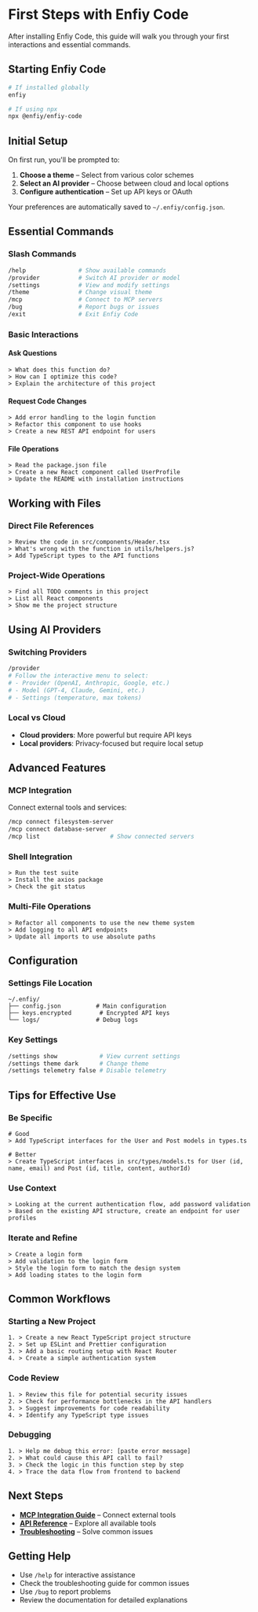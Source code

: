 # First Steps with Enfiy Code

After installing Enfiy Code, this guide will walk you through your first interactions and essential commands.

## Starting Enfiy Code

```bash
# If installed globally
enfiy

# If using npx
npx @enfiy/enfiy-code
```

## Initial Setup

On first run, you'll be prompted to:

1. **Choose a theme** – Select from various color schemes
2. **Select an AI provider** – Choose between cloud and local options
3. **Configure authentication** – Set up API keys or OAuth

Your preferences are automatically saved to `~/.enfiy/config.json`.

## Essential Commands

### Slash Commands

```bash
/help               # Show available commands
/provider           # Switch AI provider or model
/settings           # View and modify settings
/theme              # Change visual theme
/mcp                # Connect to MCP servers
/bug                # Report bugs or issues
/exit               # Exit Enfiy Code
```

### Basic Interactions

#### Ask Questions
```
> What does this function do?
> How can I optimize this code?
> Explain the architecture of this project
```

#### Request Code Changes
```
> Add error handling to the login function
> Refactor this component to use hooks
> Create a new REST API endpoint for users
```

#### File Operations
```
> Read the package.json file
> Create a new React component called UserProfile
> Update the README with installation instructions
```

## Working with Files

### Direct File References
```
> Review the code in src/components/Header.tsx
> What's wrong with the function in utils/helpers.js?
> Add TypeScript types to the API functions
```

### Project-Wide Operations
```
> Find all TODO comments in this project
> List all React components
> Show me the project structure
```

## Using AI Providers

### Switching Providers
```bash
/provider
# Follow the interactive menu to select:
# - Provider (OpenAI, Anthropic, Google, etc.)
# - Model (GPT-4, Claude, Gemini, etc.)
# - Settings (temperature, max tokens)
```

### Local vs Cloud
- **Cloud providers**: More powerful but require API keys
- **Local providers**: Privacy-focused but require local setup

## Advanced Features

### MCP Integration
Connect external tools and services:
```bash
/mcp connect filesystem-server
/mcp connect database-server
/mcp list                    # Show connected servers
```

### Shell Integration
```
> Run the test suite
> Install the axios package
> Check the git status
```

### Multi-File Operations
```
> Refactor all components to use the new theme system
> Add logging to all API endpoints
> Update all imports to use absolute paths
```

## Configuration

### Settings File Location
```
~/.enfiy/
├── config.json          # Main configuration
├── keys.encrypted        # Encrypted API keys
└── logs/                # Debug logs
```

### Key Settings
```bash
/settings show            # View current settings
/settings theme dark      # Change theme
/settings telemetry false # Disable telemetry
```

## Tips for Effective Use

### Be Specific
```
# Good
> Add TypeScript interfaces for the User and Post models in types.ts

# Better
> Create TypeScript interfaces in src/types/models.ts for User (id, name, email) and Post (id, title, content, authorId)
```

### Use Context
```
> Looking at the current authentication flow, add password validation
> Based on the existing API structure, create an endpoint for user profiles
```

### Iterate and Refine
```
> Create a login form
> Add validation to the login form
> Style the login form to match the design system
> Add loading states to the login form
```

## Common Workflows

### Starting a New Project
```
1. > Create a new React TypeScript project structure
2. > Set up ESLint and Prettier configuration
3. > Add a basic routing setup with React Router
4. > Create a simple authentication system
```

### Code Review
```
1. > Review this file for potential security issues
2. > Check for performance bottlenecks in the API handlers
3. > Suggest improvements for code readability
4. > Identify any TypeScript type issues
```

### Debugging
```
1. > Help me debug this error: [paste error message]
2. > What could cause this API call to fail?
3. > Check the logic in this function step by step
4. > Trace the data flow from frontend to backend
```

## Next Steps

- **[MCP Integration Guide](../guides/mcp-integration.md)** – Connect external tools
- **[API Reference](../api/index.md)** – Explore all available tools
- **[Troubleshooting](../troubleshooting/index.md)** – Solve common issues

## Getting Help

- Use `/help` for interactive assistance
- Check the troubleshooting guide for common issues
- Use `/bug` to report problems
- Review the documentation for detailed explanations